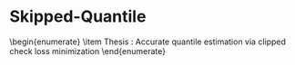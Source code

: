 # Skipped-Quantile

\begin{enumerate}
  \item Thesis : Accurate quantile estimation via clipped check loss minimization
\end{enumerate}

